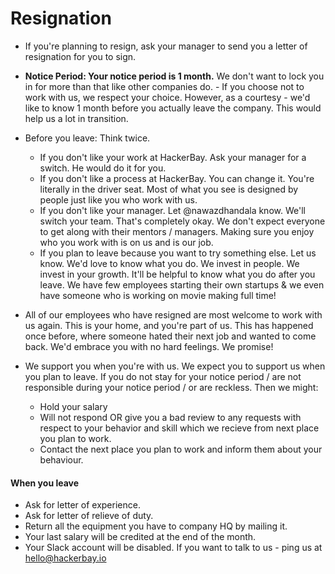 # Resignation

- If you're planning to resign, ask your manager to send you a letter of resignation for you to sign.
- **Notice Period: Your notice period is 1 month.** We don't want to lock you in for more than that like other companies do. - If you choose not to work with us, we respect your choice. However, as a courtesy - we'd like to know 1 month before you actually leave the company. This would help us a lot in transition.
- Before you leave: Think twice.
  - If you don't like your work at HackerBay. Ask your manager for a switch. He would do it for you.
  - If you don't like a process at HackerBay. You can change it. You're literally in the driver seat. Most of what you see is designed by people just like you who work with us.
  - If you don't like your manager. Let @nawazdhandala know. We'll switch your team. That's completely okay. We don't expect everyone to get along with their mentors / managers. Making sure you enjoy who you work with is on us and is our job.
  - If you plan to leave because you want to try something else. Let us know. We'd love to know what you do. We invest in people. We invest in your growth. It'll be helpful to know what you do after you leave.  We have few employees starting their own startups & we even have someone who is working on movie making full time!

 - All of our employees who have resigned are most welcome to work with us again.  This is your home, and you're part of us.  This has happened once before, where someone hated their next job and wanted to come back.  We'd embrace you with no hard feelings. We promise!
- We support you when you're with us. We expect you to support us when you plan to leave. If you do not stay for your notice period / are not responsible during your notice period / or are reckless. Then we might:
   - Hold your salary
   - Will not respond OR give you a bad review to any requests with respect to your behavior and skill which we recieve from next place you plan to work.
   - Contact the next place you plan to work and inform them about your behaviour.

#### When you leave

- Ask for letter of experience.
- Ask for letter of relieve of duty.
- Return all the equipment you have to company HQ by mailing it.
- Your last salary will be credited at the end of the month.
- Your Slack account will be disabled. If you want to talk to us - ping us at hello@hackerbay.io
